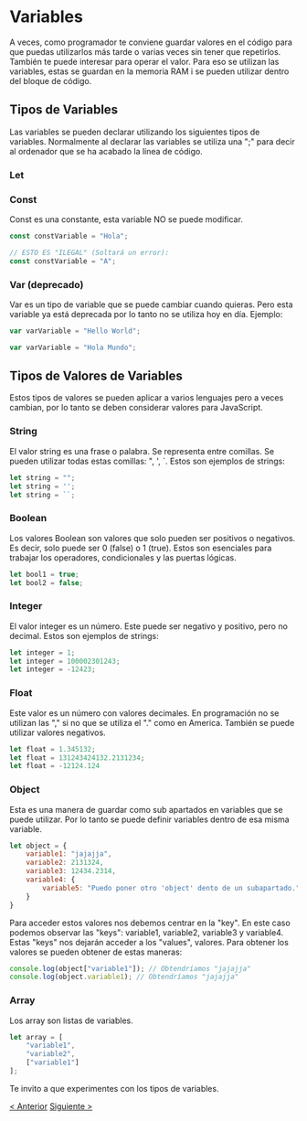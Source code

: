 # Variables
A veces, como programador te conviene guardar valores en el código para que puedas utilizarlos más tarde o varias veces sin tener que repetirlos. También te puede interesar para operar el valor. Para eso se utilizan las variables, estas se guardan en la memoria RAM i se pueden utilizar dentro del bloque de código.

## Tipos de Variables
Las variables se pueden declarar utilizando los siguientes tipos de variables. Normalmente al declarar las variables se utiliza una ";" para decir al ordenador que se ha acabado la línea de código.

### Let

### Const
Const es una constante, esta variable NO se puede modificar.
```js
const constVariable = "Hola";

// ESTO ES "ILEGAL" (Soltará un error):
const constVariable = "A";
```

### Var (deprecado)
Var es un tipo de variable que se puede cambiar cuando quieras. Pero esta variable ya está deprecada por lo tanto no se utiliza hoy en día. 
Ejemplo:
```js
var varVariable = "Hello World";

var varVariable = "Hola Mundo";
```

## Tipos de Valores de Variables
Estos tipos de valores se pueden aplicar a varios lenguajes pero a veces cambian, por lo tanto se deben considerar valores para JavaScript.

### String
El valor string es una frase o palabra. Se representa entre comillas. Se pueden utilizar todas estas comillas: ", ', `.
Estos son ejemplos de strings:
```js
let string = "";
let string = '';
let string = ``;
```

### Boolean
Los valores Boolean son valores que solo pueden ser positivos o negativos. Es decir, solo puede ser 0 (false) o 1 (true). Estos son esenciales para trabajar los operadores, condicionales y las puertas lógicas.
```js
let bool1 = true;
let bool2 = false;
```

### Integer
El valor integer es un número. Este puede ser negativo y positivo, pero no decimal.
Estos son ejemplos de strings:
```js
let integer = 1;
let integer = 100002301243;
let integer = -12423;
```

### Float
Este valor es un número con valores decimales. En programación no se utilizan las "," si no que se utiliza el "." como en America. También se puede utilizar valores negativos.
```js
let float = 1.345132;
let float = 131243424132.2131234;
let float = -12124.124
```

### Object
Esta es una manera de guardar como sub apartados en variables que se puede utilizar. Por lo tanto se puede definir variables dentro de esa misma variable.
```js
let object = {
    variable1: "jajajja",
    variable2: 2131324,
    variable3: 12434.2314,
    variable4: {
        variable5: "Puedo poner otro 'object' dento de un subapartado."
    }
}
```

Para acceder estos valores nos debemos centrar en la "key". En este caso podemos observar las "keys": variable1, variable2, variable3 y variable4. Estas "keys" nos dejarán acceder a los "values", valores.
Para obtener los valores se pueden obtener de estas maneras:
```js
console.log(object["variable1"]); // Obtendríamos "jajajja"
console.log(object.variable1); // Obtendríamos "jajajja"
```

### Array
Los array son listas de variables.
```js
let array = [
    "variable1",
    "variable2",
    ["variable1"]
];

```

Te invito a que experimentes con los tipos de variables.

[< Anterior](./4-Hello-World.md) [Siguiente >](./6-Operadores.md)